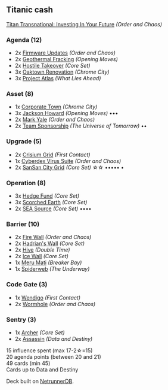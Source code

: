 ## Titanic cash

[Titan Transnational: Investing In Your Future](http://netrunnerdb.com/en/card/07003) _(Order and Chaos)_

### Agenda (12)
* 2x [Firmware Updates](http://netrunnerdb.com/en/card/07004) _(Order and Chaos)_ 
* 2x [Geothermal Fracking](http://netrunnerdb.com/en/card/04017) _(Opening Moves)_ 
* 2x [Hostile Takeover](http://netrunnerdb.com/en/card/01094) _(Core Set)_ 
* 3x [Oaktown Renovation](http://netrunnerdb.com/en/card/08058) _(Chrome City)_ 
* 3x [Project Atlas](http://netrunnerdb.com/en/card/02018) _(What Lies Ahead)_ 

### Asset (8)
* 1x [Corporate Town](http://netrunnerdb.com/en/card/08059) _(Chrome City)_ 
* 3x [Jackson Howard](http://netrunnerdb.com/en/card/04015) _(Opening Moves)_ •••
* 2x [Mark Yale](http://netrunnerdb.com/en/card/07009) _(Order and Chaos)_ 
* 2x [Team Sponsorship](http://netrunnerdb.com/en/card/08110) _(The Universe of Tomorrow)_ ••

### Upgrade (5)
* 2x [Crisium Grid](http://netrunnerdb.com/en/card/06048) _(First Contact)_ 
* 1x [Cyberdex Virus Suite](http://netrunnerdb.com/en/card/07027) _(Order and Chaos)_ 
* 2x [SanSan City Grid](http://netrunnerdb.com/en/card/01092) _(Core Set)_ ☆☆ ••••• •

### Operation (8)
* 3x [Hedge Fund](http://netrunnerdb.com/en/card/01110) _(Core Set)_ 
* 3x [Scorched Earth](http://netrunnerdb.com/en/card/01099) _(Core Set)_ 
* 2x [SEA Source](http://netrunnerdb.com/en/card/01086) _(Core Set)_ ••••

### Barrier (10)
* 2x [Fire Wall](http://netrunnerdb.com/en/card/07018) _(Order and Chaos)_ 
* 2x [Hadrian's Wall](http://netrunnerdb.com/en/card/01102) _(Core Set)_ 
* 2x [Hive](http://netrunnerdb.com/en/card/04117) _(Double Time)_ 
* 2x [Ice Wall](http://netrunnerdb.com/en/card/01103) _(Core Set)_ 
* 1x [Meru Mati](http://netrunnerdb.com/en/card/08039) _(Breaker Bay)_ 
* 1x [Spiderweb](http://netrunnerdb.com/en/card/08079) _(The Underway)_ 

### Code Gate (3)
* 1x [Wendigo](http://netrunnerdb.com/en/card/06047) _(First Contact)_ 
* 2x [Wormhole](http://netrunnerdb.com/en/card/07013) _(Order and Chaos)_ 

### Sentry (3)
* 1x [Archer](http://netrunnerdb.com/en/card/01101) _(Core Set)_ 
* 2x [Assassin](http://netrunnerdb.com/en/card/09028) _(Data and Destiny)_ 

15 influence spent (max 17-2☆=15)   
20 agenda points (between 20 and 21)  
49 cards (min 45)  
Cards up to Data and Destiny  

Deck built on [NetrunnerDB](http://netrunnerdb.com).